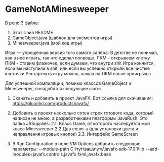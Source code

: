 # GameNotAMinesweeper

В репо 3 файла:
1. Этот файл README
2. GameObject.java (шаблон для элементов игры)
3. Minesweeper.java (мой код игры)

Игра — упрощённая версия того самого сапёра. В детстве не понимал, как в неё играть, так что сделал попроще.
ЛКМ - открываем клетку
ПКМ - ставим флажочек, если думаем, что внутри shit
Игра кончится, если вы наступили в shit, или если вы успешно открыли все чистые клеточки
Рестартнуть игру можно, нажав на ЛКМ после проигрыша


Для успешной компиляции, помимо классов GameObject и Minesweeper, понадобятся следующие шаги:

1. Скачать и добавить в проект JavaFX. 
Вот ссылка для скачивания:
https://gluonhq.com/products/javafx/

2. Добавить в проект несколько сотен строк готового кода, который написан не мною, а разработчиками платформы JavaRush. 
Это папка JRSupplies:
2.1. Класс Game, от которого наследуется мой класс Minesweeper
2.2 Два enum-а (для установки цвета и направления игровых кнопок)
2.3. Интерфейс GameScreen

3. В Run Configuration в поле VM Options добавить следующие параметры:
--module-path C:\тут\ваш\путь\javafx-sdk-17.0.1\lib --add-modules=javafx.controls,javafx.fxml,javafx.base



